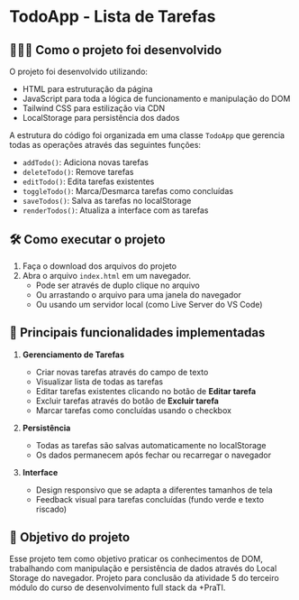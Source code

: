 # TodoApp - Lista de Tarefas

## 👨🏽‍💻 Como o projeto foi desenvolvido

O projeto foi desenvolvido utilizando:

- HTML para estruturação da página
- JavaScript para toda a lógica de funcionamento e manipulação do DOM
- Tailwind CSS para estilização via CDN
- LocalStorage para persistência dos dados

A estrutura do código foi organizada em uma classe `TodoApp` que gerencia todas as operações através das seguintes funções:

- `addTodo()`: Adiciona novas tarefas
- `deleteTodo()`: Remove tarefas
- `editTodo()`: Edita tarefas existentes
- `toggleTodo()`: Marca/Desmarca tarefas como concluídas
- `saveTodos()`: Salva as tarefas no localStorage
- `renderTodos()`: Atualiza a interface com as tarefas

## 🛠️ Como executar o projeto

1. Faça o download dos arquivos do projeto
2. Abra o arquivo `index.html` em um navegador.
   - Pode ser através de duplo clique no arquivo
   - Ou arrastando o arquivo para uma janela do navegador
   - Ou usando um servidor local (como Live Server do VS Code)

## 🧮 Principais funcionalidades implementadas

1. **Gerenciamento de Tarefas**

   - Criar novas tarefas através do campo de texto
   - Visualizar lista de todas as tarefas
   - Editar tarefas existentes clicando no botão de <strong>Editar tarefa</strong>
   - Excluir tarefas através do botão de <strong>Excluir tarefa</strong>
   - Marcar tarefas como concluídas usando o checkbox

2. **Persistência**

   - Todas as tarefas são salvas automaticamente no localStorage
   - Os dados permanecem após fechar ou recarregar o navegador

3. **Interface**
   - Design responsivo que se adapta a diferentes tamanhos de tela
   - Feedback visual para tarefas concluídas (fundo verde e texto riscado)

## 🔎 Objetivo do projeto

Esse projeto tem como objetivo praticar os conhecimentos de DOM, trabalhando com manipulação e persistência de dados através do Local Storage do navegador. Projeto para conclusão da atividade 5 do terceiro módulo do curso de desenvolvimento full stack da +PraTI.

